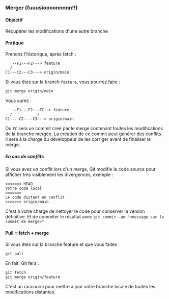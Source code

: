 ### Merger (fuuusioooonnnnn!!)

#### Objectif

Récupérer les modifications d'une autre branche

#### Pratique

Prenons l'historique, après fetch :

```
   --F1---F2---> feature
  /
C1---C2---C3---> origin/main
```

Si vous êtes sur la branch `feature`, vous pourrez faire :

```
git merge origin/main
```

Vous aurez :

```
   --F1---F2---FC--> feature
  /           /
C1----C2----C3---> origin/main
```

Où `FC` sera un commit créé par le merge contenant toutes les modifications de la branche mergée. La création de ce commit peut générer des conflits. Il sera à la charge du développeur de les corriger avant de finaliser le merge.

##### En cas de conflits

Si vous avez un conflit lors d'un merge, Git modifie le code source pour afficher très visiblement les divergences, exemple :

```
<<<<<<< HEAD
Votre code local
=======
Le code distant en conflit
>>>>>>> origin/main
```

C'est à votre charge de nettoyer le code pour conserver la version définitive. Et de commiter le résultat avec `git commit -am "<message sur le commit de merge>"`

#### Pull = fetch + merge

Si vous êtes sur la branche feature et que vous faites :

```
git pull
```

En fait, Git fera :

```
git fetch
git merge origin/feature
```

C'est un raccourci pour mettre à jour votre branche locale de toutes les modifications distantes.

